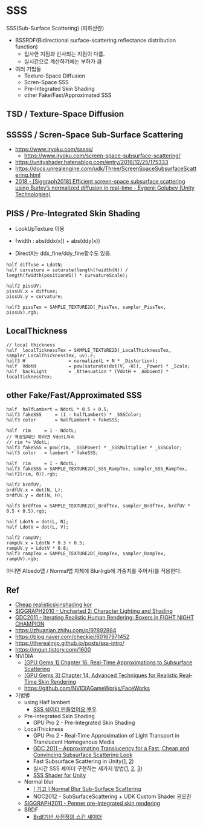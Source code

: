# SSS

SSS(Sub-Surface Scattering) (피하산란)

- BSSRDF(Bidirectional surface-scattering reflectance distribution function)
  - 입사한 지점과 반사되는 지점이 다름.
  - 실시간으로 계산하기에는 부하가 큼
- 여러 기법들
  - Texture-Space Diffusion
  - Scren-Space SSS
  - Pre-Integrated Skin Shading
  - other Fake/Fast/Approximated SSS

## TSD / Texture-Space Diffusion

## SSSSS / Scren-Space Sub-Surface Scattering

- https://www.iryoku.com/sssss/
  - https://www.iryoku.com/screen-space-subsurface-scattering/
- https://unityshader.hatenablog.com/entry/2016/12/25/175333
- https://docs.unrealengine.com/udk/Three/ScreenSpaceSubsurfaceScattering.html
- [2018 - [Siggraph2018] Efficient screen-space subsurface scattering using Burley’s normalized diffusion in real-time - Evgenii Golubev (Unity Technologies)](https://advances.realtimerendering.com/s2018/Efficient%20screen%20space%20subsurface%20scattering%20Siggraph%202018.pdf)





## PISS / Pre-Integrated Skin Shading

- LookUpTexture 이용

- fwidth : abs(ddx(x)) + abs(ddy(x))
- DirectX는 ddx_fine/ddy_fine함수도 있음.

``` hlsl
half diffuse = LdotN;
half curvature = saturate(length(fwidth(N)) / length(fwidth(positionWS)) * curvatureScale);

half2 pissUV;
pissUV.x = diffuse;
pissUV.y = curvature;

half3 pissTex = SAMPLE_TEXTURE2D(_PissTex, sampler_PissTex, pissUV).rgb;
```

## LocalThickness

``` hlsl
// local thickness
half  localTicknessTex = SAMPLE_TEXTURE2D(_LocalThicknessTex, sampler_LocalThicknessTex, uv).r;
half3 H                = normalize(L + N * _Distortion);
half  VdotH            = pow(saturate(dot(V, -H)), _Power) * _Scale;
half  backLight        = _Attenuation * (VdotH + _Ambient) * localTicknessTex;
```

## other Fake/Fast/Approximated SSS

``` hlsl
half  halfLambert = NdotL * 0.5 + 0.5;
half3 fakeSSS     = (1 - halfLambert) * _SSSColor;
half3 color       = halfLambert + fakeSSS;
```

``` hlsl
half  rim     = 1 - NdotL;
// 역광일때만 하려면 VdotL처리
// rim *= VdotL;
half3 fakeSSS = pow(rim, _SSSPower) * _SSSMultiplier * _SSSColor;
half3 color   = lambert * fakeSSS;
```

``` hlsl
half  rim     = 1 - NdotL;
half3 fakeSSS = SAMPLE_TEXTURE2D(_SSS_RampTex, sampler_SSS_RampTex, half2(rim, 0)).rgb;
```

``` hlsl
half2 brdfUV;
brdfUV.x = dot(N, L);
brdfUV.y = dot(N, H);

half3 brdfTex = SAMPLE_TEXTURE2D(_BrdfTex, sampler_BrdfTex, brdfUV * 0.5 + 0.5).rgb;
```

``` hlsl
half LdotN = dot(L, N);
half LdotV = dot(L, V);

half2 rampUV;
rampUV.x = LdotN * 0.3 + 0.5;
rampUV.y = LdotV * 0.8;
half3 rampTex = SAMPLE_TEXTURE2D(_RampTex, sampler_RampTex, rampUV).rgb;
```

아니면 Albedo맵 / Normal맵 자체에 Blur(rgb에 가중치를 주어서)를 적용한다.

## Ref

- [Cheap realisticskinshading kor ](https://www.slideshare.net/leemwymw/cheap-realisticskinshading-kor)
- [SIGGRAPH2010 - Uncharted 2: Character Lighting and Shading](https://advances.realtimerendering.com/s2010/index.html)
- [GDC2011 - Iterating Realistic Human Rendering: Boxers in FIGHT NIGHT CHAMPION](https://www.gdcvault.com/browse/gdc-11/play/1014661)
- <https://zhuanlan.zhihu.com/p/97892884>
- <https://blog.naver.com/checkjei/60167971452>
- <https://therealmjp.github.io/posts/sss-intro/>
- <https://mgun.tistory.com/1600>
- NVIDIA
  - [[GPU Gems 1] Chapter 16. Real-Time Approximations to Subsurface Scattering](https://developer.nvidia.com/gpugems/gpugems/part-iii-materials/chapter-16-real-time-approximations-subsurface-scattering)
  - [[GPU Gems 3] Chapter 14. Advanced Techniques for Realistic Real-Time Skin Rendering](https://developer.nvidia.com/gpugems/gpugems3/part-iii-rendering/chapter-14-advanced-techniques-realistic-real-time-skin)
  - <https://github.com/NVIDIAGameWorks/FaceWorks>
- 기법별
  - using Half lambert
    - [SSS 쉐이더 만들었어요 뿌우](http://chulin28ho.egloos.com/5591833)
  - Pre-Integrated Skin Shading
    - GPU Pro 2 - Pre-Integrated Skin Shading
  - LocalThickness
    - GPU Pro 2 - Real-Time Approximation of Light Transport in Translucent Homogenous Media
    - [GDC 2011 – Approximating Translucency for a Fast, Cheap and Convincing Subsurface Scattering Look](https://colinbarrebrisebois.com/2011/03/07/gdc-2011-approximating-translucency-for-a-fast-cheap-and-convincing-subsurface-scattering-look/)
    - Fast Subsurface Scattering in Unity([1](https://www.alanzucconi.com/2017/08/30/fast-subsurface-scattering-1/), [2](https://www.alanzucconi.com/2017/08/30/fast-subsurface-scattering-2/))
    - 실시간 SSS 셰이더 구현하는 세가지 방법([1](https://blog.naver.com/mnpshino/221442188568), [2](https://blog.naver.com/mnpshino/221442196618), [3](https://blog.naver.com/mnpshino/221442210257))
    - [SSS Shader for Unity](https://chulin28ho.tistory.com/515)
  - Normal blur
    - [[ 기고 ] Normal Blur Sub-Surface Scattering](https://lifeisforu.tistory.com/517)
    - NOC2012 - SubSurfaceScattering + UDK Custom Shader 권오찬
  - [SIGGRAPH2011 - Penner pre-integrated skin rendering](https://www.slideshare.net/leegoonz/penner-preintegrated-skin-rendering-siggraph-2011-advances-in-realtime-rendering-course)
  - BRDF
    - [Brdf기반 사전정의 스킨 셰이더](https://www.slideshare.net/jalnaga/brdf)
